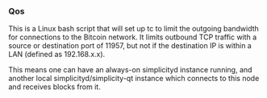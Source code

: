 ### Qos ###

This is a Linux bash script that will set up tc to limit the outgoing bandwidth for connections to the Bitcoin network. It limits outbound TCP traffic with a source or destination port of 11957, but not if the destination IP is within a LAN (defined as 192.168.x.x).

This means one can have an always-on simplicityd instance running, and another local simplicityd/simplicity-qt instance which connects to this node and receives blocks from it.
